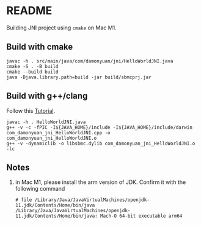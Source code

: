 README 
====

Building JNI project using `cmake` on Mac M1.

## Build with cmake

```
javac -h . src/main/java/com/damonyuan/jni/HelloWorldJNI.java
cmake -S . -B build
cmake --build build
java -Djava.library.path=build -jar build/sbmcprj.jar
```

## Build with g++/clang

Follow this [Tutorial](https://www.baeldung.com/jni).

```
javac -h . HelloWorldJNI.java
g++ -v -c -fPIC -I${JAVA_HOME}/include -I${JAVA_HOME}/include/darwin com_damonyuan_jni_HelloWorldJNI.cpp -o com_damonyuan_jni_HelloWorldJNI.o
g++ -v -dynamiclib -o libsbmc.dylib com_damonyuan_jni_HelloWorldJNI.o  -lc
```

## Notes

1. in Mac M1, please install the arm version of JDK. Confirm it with the following command
   ```
   # file /Library/Java/JavaVirtualMachines/openjdk-11.jdk/Contents/Home/bin/java
   /Library/Java/JavaVirtualMachines/openjdk-11.jdk/Contents/Home/bin/java: Mach-O 64-bit executable arm64
   ```